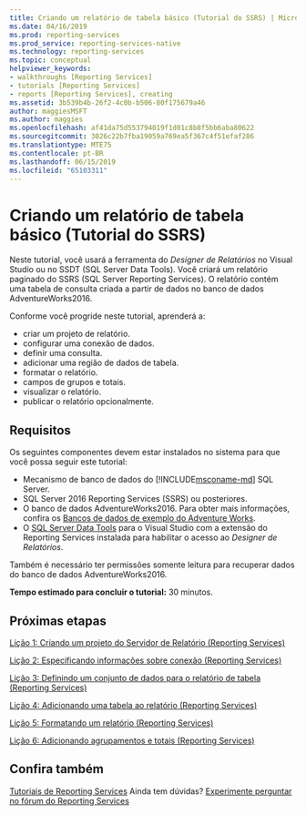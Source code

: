 ```yaml
---
title: Criando um relatório de tabela básico (Tutorial do SSRS) | Microsoft Docs
ms.date: 04/16/2019
ms.prod: reporting-services
ms.prod_service: reporting-services-native
ms.technology: reporting-services
ms.topic: conceptual
helpviewer_keywords:
- walkthroughs [Reporting Services]
- tutorials [Reporting Services]
- reports [Reporting Services], creating
ms.assetid: 3b539b4b-26f2-4c0b-b506-80f175679a46
author: maggiesMSFT
ms.author: maggies
ms.openlocfilehash: af41da75d553794019f1d01c8b8f5bb6aba80622
ms.sourcegitcommit: 3026c22b7fba19059a769ea5f367c4f51efaf286
ms.translationtype: MTE75
ms.contentlocale: pt-BR
ms.lasthandoff: 06/15/2019
ms.locfileid: "65103311"
---
```

# <a name="create-a-basic-table-report-ssrs-tutorial"></a>Criando um relatório de tabela básico (Tutorial do SSRS)

Neste tutorial, você usará a ferramenta do *Designer de Relatórios* no Visual Studio ou no SSDT (SQL Server Data Tools). Você criará um relatório paginado do SSRS (SQL Server Reporting Services). O relatório contém uma tabela de consulta criada a partir de dados no banco de dados AdventureWorks2016.

Conforme você progride neste tutorial, aprenderá a:
  
- criar um projeto de relatório.
- configurar uma conexão de dados.
- definir uma consulta.
- adicionar uma região de dados de tabela.
- formatar o relatório.
- campos de grupos e totais.
- visualizar o relatório.
- publicar o relatório opcionalmente.

## <a name="requirements"></a>Requisitos

Os seguintes componentes devem estar instalados no sistema para que você possa seguir este tutorial:

- Mecanismo de banco de dados do [!INCLUDE[msconame-md](../includes/msconame-md.md)] SQL Server.  
- SQL Server 2016 Reporting Services (SSRS) ou posteriores.
- O banco de dados AdventureWorks2016.  Para obter mais informações, confira os [Bancos de dados de exemplo do Adventure Works](https://github.com/Microsoft/sql-server-samples/releases).
- O [SQL Server Data Tools](../ssdt/download-sql-server-data-tools-ssdt.md) para o Visual Studio com a extensão do Reporting Services instalada para habilitar o acesso ao *Designer de Relatórios*.
  
Também é necessário ter permissões somente leitura para recuperar dados do banco de dados AdventureWorks2016.

**Tempo estimado para concluir o tutorial:** 30 minutos.

## <a name="next-steps"></a>Próximas etapas

[Lição 1: Criando um projeto do Servidor de Relatório &#40;Reporting Services&#41;](lesson-1-creating-a-report-server-project-reporting-services.md)

[Lição 2: Especificando informações sobre conexão &#40;Reporting Services&#41;](lesson-2-specifying-connection-information-reporting-services.md)

[Lição 3: Definindo um conjunto de dados para o relatório de tabela &#40;Reporting Services&#41;](lesson-3-defining-a-dataset-for-the-table-report-reporting-services.md)

[Lição 4: Adicionando uma tabela ao relatório &#40;Reporting Services&#41;](lesson-4-adding-a-table-to-the-report-reporting-services.md)

[Lição 5: Formatando um relatório &#40;Reporting Services&#41;](lesson-5-formatting-a-report-reporting-services.md)

[Lição 6: Adicionando agrupamentos e totais &#40;Reporting Services&#41;](lesson-6-adding-grouping-and-totals-reporting-services.md)

## <a name="see-also"></a>Confira também

[Tutoriais de Reporting Services](reporting-services-tutorials-ssrs.md) Ainda tem dúvidas? [Experimente perguntar no fórum do Reporting Services](https://go.microsoft.com/fwlink/?LinkId=620231)
